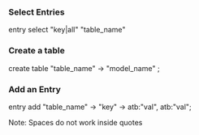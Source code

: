 
### Select Entries
entry select "key|all" "table_name"

### Create a table
create table "table_name" -> "model_name" ;


### Add an Entry
entry add "table_name" -> "key" -> atb:"val", atb:"val";

Note: Spaces do not work inside quotes